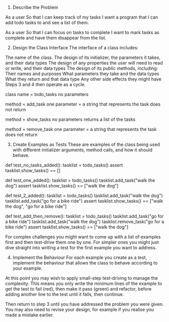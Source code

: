 1. Describe the Problem

As a user
So that I can keep track of my tasks
I want a program that I can add todo tasks to and see a list of them.

As a user
So that I can focus on tasks to complete
I want to mark tasks as complete and have them disappear from the list.



2. Design the Class Interface
The interface of a class includes:

The name of the class.
The design of its initializer, the parameters it takes, and their data types
The design of any properties the user will need to read or write, and their data types
The design of its public methods, including:
Their names and purposes
What parameters they take and the data types
What they return and that data type
Any other side effects they might have
Steps 3 and 4 then operate as a cycle.


class name = todo_tasks
no parameters

method = add_task
one parameter = a string that represents the task
does not return

method = show_tasks
no parameters
returns a list of the tasks


method = remove_task
one parameter = a string that represents the task
does not return

3. Create Examples as Tests
These are examples of the class being used with different initializer arguments, method calls, and how it should behave.

def test_no_tasks_added():
    tasklist = todo_tasks()
    assert tasklist.show_tasks() == []

def test_one_added():
    tasklist = todo_tasks()
    tasklist.add_task("walk the dog")
    assert tasklist.show_tasks() == ["walk the dog"]

def test_2_added():
    tasklist = todo_tasks()
    tasklist.add_task("walk the dog")
    tasklist.add_task("go for a bike ride")
    assert tasklist.show_tasks() == ["walk the dog", "go for a bike ride"]

def test_add_then_remove():
    tasklist = todo_tasks()
    tasklist.add_task("go for a bike ride")
    tasklist.add_task("walk the dog")
    tasklist.remove_task("go for a bike ride")
    assert tasklist.show_tasks() == ["walk the dog"]

For complex challenges you might want to come up with a list of examples first and then test-drive them one by one. For simpler ones you might just dive straight into writing a test for the first example you want to address.

4. Implement the Behaviour
For each example you create as a test, implement the behaviour that allows the class to behave according to your example.

At this point you may wish to apply small-step test-driving to manage the complexity. This means you only write the minimum lines of the example to get the test to fail (red), then make it pass (green) and refactor, before adding another line to the test until it fails, then continue.

Then return to step 3 until you have addressed the problem you were given. You may also need to revise your design, for example if you realise you made a mistake earlier.

